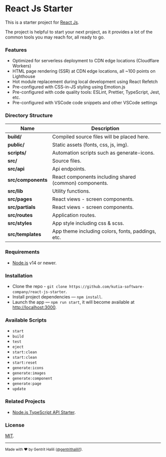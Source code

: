# React Js Starter

This is a starter project for [React Js](https://reactjs.org/).

The project is helpful to start your next project, as it provides a lot of the common tools you may reach for, all ready to go.

### Features

- Optimized for serverless deployment to CDN edge locations (Cloudflare Workers)
- HTML page rendering (SSR) at CDN edge locations, all ~100 points on Lighthouse
- Hot module replacement during local development using React Refetch
- Pre-configured with CSS-in-JS styling using Emotion.js
- Pre-configured with code quality tools: ESLint, Prettier, TypeScript, Jest, etc.
- Pre-configured with VSCode code snippets and other VSCode settings

### Directory Structure

| Name                              | Description |
| --------------------------------- | ----------- |
| **build/**                        | Compiled source files will be placed here. |
| **public/**                       | Static assets (fonts, css, js, img). |
| **scripts/**                      | Automation scripts such as generate-icons. |
| **src/**                          | Source files. |
| **src/api**                       | Api endpoints. |
| **src/components**                | React components including shared (common) components. |
| **src/lib**                       | Utility functions. |
| **src/pages**                     | React views - screen components. |
| **src/partials**                  | React views - screen components. |
| **src/routes**                    | Application routes. |
| **src/styles**                    | App style including css & scss. |
| **src/templates**                 | App theme including colors, fonts, paddings, etc. |

### Requirements

- [Node.js](https://nodejs.org/) v14 or newer.

### Installation

- Clone the repo - `git clone https://github.com/kutia-software-company/react-js-starter`.
- Install project dependencies — `npm install`.
- Launch the app — `npm run start`, it will become available at [http://localhost:3000](http://localhost:3000/).

### Available Scripts

- `start`
- `build`
- `test`
- `eject`
- `start:clean`
- `start:clean`
- `start:reset`
- `generate:icons`
- `generate:images`
- `generate:component`
- `generate:page`
- `update`

### Related Projects

- [Node.js TypeScript API Starter](https://github.com/kutia-software-company/express-typescript-starter).

### License

[MIT](LICENSE).

---

<sup>Made with ♥ by Gentrit Halili ([@gentrithalili1](https://github.com/gentrithalili1)).</sup>